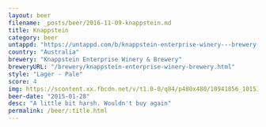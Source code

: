 ```yaml
---
layout: beer
filename: _posts/beer/2016-11-09-knappstein.md
title: Knappstein
category: beer
untappd: "https://untappd.com/b/knappstein-enterprise-winery---brewery-knappstein-reserve-lager/12681"
country: "Australia"
brewery: "Knappstein Enterprise Winery & Brewery"
breweryURL: "/brewery/knappstein-enterprise-winery-brewery.html"
style: "Lager - Pale"
score: 4
img: https://scontent.xx.fbcdn.net/v/t1.0-0/q84/p480x480/10941856_10153053851368745_8703876646395783250_n.jpg?oh=d375c19d13e5b77b1055a3da06dd1919&oe=595FE606
beer-date: "2015-01-28"
desc: "A little bit harsh. Wouldn't buy again"
permalink: /beer/:title.html
---
```

